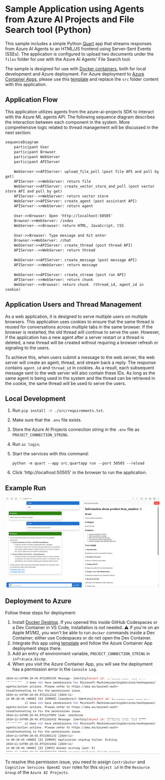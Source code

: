 # Sample Application using Agents from Azure AI Projects and File Search tool (Python)

This sample includes a simple Python [Quart](https://quart.palletsprojects.com/en/latest/) app that streams responses from Azure AI Agents to an HTML/JS frontend using Server-Sent Events (SSEs). The application is configured to upload two documents under the `files` folder for use with the Azure AI Agents' File Search tool.

The sample is designed for use with [Docker containers](https://www.docker.com/), both for local development and Azure deployment. For Azure deployment to [Azure Container Apps](https://learn.microsoft.com/azure/container-apps/overview), please use this [template](https://github.com/Azure-Samples/openai-chat-app-quickstart) and replace the `src` folder content with this application.

## Application Flow

This application utilizes agents from the azure-ai-projects SDK to interact with the Azure ML agents API. The following sequence diagram describes the interaction between each component in the system. More comprehensive logic related to thread management will be discussed in the next section:

```mermaid
sequenceDiagram
    participant User
    participant Browser
    participant WebServer
    participant APIServer

    WebServer->>APIServer: upload_file_poll (post file API and poll by get)
    APIServer-->>WebServer: return file
    WebServer->>APIServer: create_vector_store_and_poll (post vector store API and poll by get)
    APIServer-->>WebServer: return vector store
    WebServer->>APIServer: create_agent (post assistant API)
    APIServer-->>WebServer: return agent

    User->>Browser: Open 'http://localhost:50505'
    Browser->>WebServer: /index
    WebServer-->>Browser: return HTML, JavaScript, CSS

    User->>Browser: Type message and hit enter
    Browser->>WebServer: /chat
    WebServer->>APIServer: create_thread (post thread API)
    APIServer-->>WebServer: return thread

    WebServer->>APIServer: create_message (post message API)
    APIServer-->>WebServer: return message

    WebServer->>APIServer: create_stream (post run API)
    APIServer-->>WebServer: return chunk
    WebServer-->>Browser: return chunk  (thread_id, agent_id in cookie)
```

## Application Users and Thread Management

As a web application, it is designed to serve multiple users on multiple browsers. This application uses cookies to ensure that the same thread is reused for conversations across multiple tabs in the same browser. If the browser is restarted, the old thread will continue to serve the user. However, if the application has a new agent after a server restart or a thread is deleted, a new thread will be created without requiring a browser refresh or signaling to the users.

To achieve this, when users submit a message to the web server, the web server will create an agent, thread, and stream back a reply. The response contains `agent_id` and `thread_id` in cookies. As a result, each subsequent message sent to the web server will also contain these IDs. As long as the same agent is being used in the system and the thread can be retrieved in the cookie, the same thread will be used to serve the users.

## Local Development

1. Run `pip install -r ./src/requirements.txt`.

2. Make sure that the `.env` file exists.

3. Store the Azure AI Projects connection string in the `.env` file as `PROJECT_CONNECTION_STRING`.

4. Run `az login`.

5. Start the services with this command:

    ```shell
    python -m quart --app src.quartapp run --port 50505 --reload
    ```

6. Click 'http://localhost:50505' in the browser to run the application.

## Example Run

![File-Search-screenshot](assets/FileSearchAgent.png)

## Deployment to Azure

Follow these steps for deployment:
1. Install [Docker Desktop](https://www.docker.com/products/docker-desktop/). If you opened this inside GitHub Codespaces or a Dev Container in VS Code, installation is not needed. ⚠️ If you're on an Apple M1/M2, you won't be able to run `docker` commands inside a Dev Container; either use Codespaces or do not open the Dev Container.
2. Integrate this app using [template](https://github.com/Azure-Samples/openai-chat-app-quickstart) and follow the Azure Container App deployment steps there.
3. Add an entry of environment variable, `PROJECT_CONNECTION_STRING` in `infra\aca.bicep`.
4. When you visit the Azure Container App, you will see the deployment has a permission error in the `Console Log`.

![Deployment-Error](assets/DeploymentError.png)

To resolve this permission issue, you need to assign `Contributor` and `Cognitive Services OpenAI User` roles for this `object id` in the `Resource Group` of the `Azure AI Projects`.
